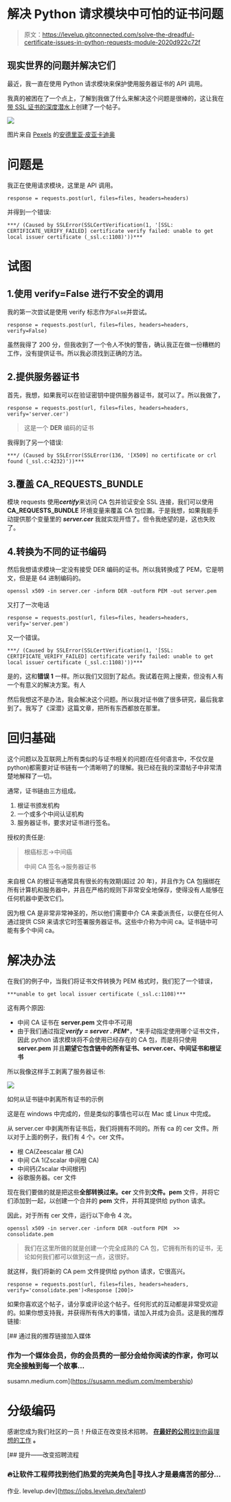# 解决 Python 请求模块中可怕的证书问题

> 原文：<https://levelup.gitconnected.com/solve-the-dreadful-certificate-issues-in-python-requests-module-2020d922c72f>

## 现实世界的问题并解决它们

最近，我一直在使用 Python 请求模块来保护使用服务器证书的 API 调用。

我真的被困在了一个点上，了解到我做了什么来解决这个问题是很棒的，这让我在[带 SSL 证书的深度潜水](https://medium.com/geekculture/story-of-ssl-certificates-161f29df8b65?sk=c0142802cc51cb91b2fda2dd607965c0)上创建了一个帖子。

![](img/87f598c06348c82c9300f509177cca74.png)

图片来自 [Pexels](https://www.pexels.com/photo/young-ethnic-male-with-laptop-screaming-3799830/?utm_content=attributionCopyText&utm_medium=referral&utm_source=pexels) 的[安德里亚·皮亚卡迪奥](https://www.pexels.com/@olly?utm_content=attributionCopyText&utm_medium=referral&utm_source=pexels)

# 问题是

我正在使用请求模块，这里是 API 调用。

```
response = requests.post(url, files=files, headers=headers)
```

并得到一个错误:

```
***/ (Caused by SSLError(SSLCertVerification(1, '[SSL: CERTIFICATE_VERIFY_FAILED] certificate verify failed: unable to get local issuer certificate (_ssl.c:1108)'))***
```

# 试图

## 1.使用 verify=False 进行不安全的调用

我的第一次尝试是使用 verify 标志作为`False`并尝试。

```
response = requests.post(url, files=files, headers=headers, verify=False)
```

虽然我得了 200 分，但我收到了一个令人不快的警告，确认我正在做一份糟糕的工作，没有提供证书。所以我必须找到正确的方法。

## 2.提供服务器证书

首先，我想，如果我可以在验证密钥中提供服务器证书，就可以了。所以我做了，

```
response = requests.post(url, files=files, headers=headers, verify='server.cer')
```

> 这是一个 **DER** 编码的证书

我得到了另一个错误:

```
***/ (Caused by SSLError(SSLError(136, '[X509] no certificate or crl found (_ssl.c:4232)'))***
```

## 3.覆盖 CA_REQUESTS_BUNDLE

模块 requests 使用***certify***来访问 CA 包并验证安全 SSL 连接，我们可以使用 **CA_REQUESTS_BUNDLE** 环境变量来覆盖 CA 包位置。于是我想，如果我能手动提供那个变量里的 ***server.cer*** 我就实现开悟了。但令我绝望的是，这也失败了。

## 4.转换为不同的证书编码

然后我想请求模块一定没有接受 DER 编码的证书。所以我转换成了 PEM，它是明文，但是是 64 进制编码的。

```
openssl x509 -in server.cer -inform DER -outform PEM -out server.pem
```

又打了一次电话

```
response = requests.post(url, files=files, headers=headers, verify='server.pem')
```

又一个错误。

```
***/ (Caused by SSLError(SSLCertVerification(1, '[SSL: CERTIFICATE_VERIFY_FAILED] certificate verify failed: unable to get local issuer certificate (_ssl.c:1108)'))***
```

是的，这和**错误 1** 一样。所以我们又回到了起点。我试着在网上搜索，但没有人有一个有意义的解决方案。有人

然后我想这不是办法，我会解决这个问题。所以我对证书做了很多研究，最后我拿到了。我写了《深潜》这篇文章，把所有东西都放在那里。

# 回归基础

这个问题以及互联网上所有类似的与证书相关的问题(在任何语言中，不仅仅是 python)都需要对证书链有一个清晰明了的理解。我已经在我的深潜帖子中非常清楚地解释了一切。

通常，证书链由三方组成。

1.  根证书颁发机构
2.  一个或多个中间认证机构
3.  服务器证书，要求对证书进行签名。

授权的责任是:

> 根癌标志→中间癌
> 
> 中间 CA 签名→服务器证书

来自根 CA 的根证书通常具有很长的有效期(超过 20 年)，并且作为 CA 包捆绑在所有计算机和服务器中，并且在严格的规则下非常安全地保存，使得没有人能够在任何机器中更改它们。

因为根 CA 是非常非常神圣的，所以他们需要中介 CA 来委派责任，以便在任何人通过提供 CSR 来请求它时签署服务器证书。这些中介称为中间 ca。证书链中可能有多个中间 ca。

# 解决办法

在我们的例子中，当我们将证书文件转换为 PEM 格式时，我们犯了一个错误，

```
***unable to get local issuer certificate (_ssl.c:1108)***
```

这有两个原因:

*   中间 CA 证书在 **server.pem** 文件中不可用
*   由于我们通过指定***verify = server . PEM****，*来手动指定使用哪个证书文件，因此 python 请求模块将不会使用已经存在的 CA 包，而是将只使用 **server.pem** 并且**期望它包含链中的所有证书、server.cer、中间证书和根证书**

所以我像这样手工剥离了服务器证书:

![](img/f677d38a120de7280e3c8b3ba2a31405.png)

如何从证书链中剥离所有证书的示例

这是在 windows 中完成的，但是类似的事情也可以在 Mac 或 Linux 中完成。

从 server.cer 中剥离所有证书后，我们将拥有不同的。所有 ca 的 cer 文件。所以对于上面的例子，我们有 4 个。cer 文件。

*   根 CA(Zeescalar 根 CA)
*   中间 CA 1(Zscalar 中间根 CA)
*   中间钙(Zscalar 中间根钙)
*   谷歌服务器。cer 文件

现在我们要做的就是把这些**全部转换过来。cer** 文件到**文件。pem** 文件，并将它们添加到一起，以创建一个合并的 **pem** 文件，并将其提供给 python 请求。

因此，对于所有 cer 文件，运行以下命令 4 次。

```
openssl x509 -in server.cer -inform DER -outform PEM  >> consolidate.pem
```

> 我们在这里所做的就是创建一个完全成熟的 CA 包，它拥有所有的证书，无论如何我们都可以做到这一点，这很好。

就这样，我们将新的 CA pem 文件提供给 python 请求，它很高兴。

```
response = requests.post(url, files=files, headers=headers, verify='consolidate.pem')<Response [200]>
```

如果你喜欢这个帖子，请分享或评论这个帖子。任何形式的互动都是非常受欢迎的。如果你想支持我，并获得所有伟大的事情，请加入并成为会员。这是我的推荐链接:

[](https://susamn.medium.com/membership) [## 通过我的推荐链接加入媒体

### 作为一个媒体会员，你的会员费的一部分会给你阅读的作家，你可以完全接触到每一个故事…

susamn.medium.com](https://susamn.medium.com/membership) 

# 分级编码

感谢您成为我们社区的一员！升级正在改变技术招聘。 [**在最好的公司**找到你最理想的工作](https://jobs.levelup.dev/talent) **。**

[](https://jobs.levelup.dev/talent) [## 提升——改变招聘流程

### 🔥让软件工程师找到他们热爱的完美角色🧠寻找人才是最痛苦的部分…

作业. levelup.dev](https://jobs.levelup.dev/talent)